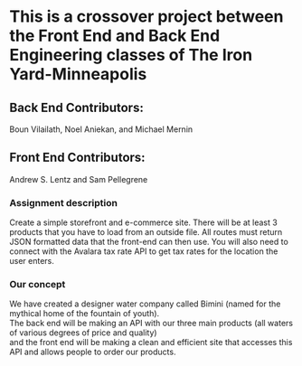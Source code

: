 # This is a crossover project between the Front End and Back End Engineering classes of The Iron Yard-Minneapolis
## Back End Contributors:
Boun Vilailath, Noel Aniekan, and Michael Mernin
## Front End Contributors:
Andrew S. Lentz and Sam Pellegrene

### Assignment description
Create a simple storefront and e-commerce site. There will be at least 3 products that you have to load from an outside file. All routes must return JSON formatted data that the front-end can then use. You will also need to connect with the Avalara tax rate API to get tax rates for the location the user enters.

### Our concept
We have created a designer water company called Bimini (named for the mythical home of the fountain of youth).  
The back end will be making an API with our three main products (all waters of various degrees of price and quality)  
and the front end will be making a clean and efficient site that accesses this API and allows people to order our products.
